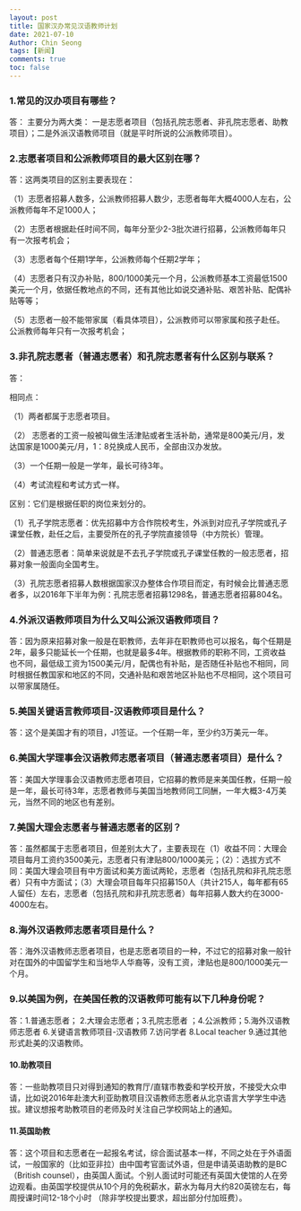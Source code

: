 ```yaml
---
layout: post
title: 国家汉办常见汉语教师计划
date: 2021-07-10
Author: Chin Seong
tags: [新闻]
comments: true
toc: false
---
```




### 1.常见的汉办项目有哪些？

答： 主要分为两大类： 一是志愿者项目（包括孔院志愿者、非孔院志愿者、助教项目）；二是外派汉语教师项目（就是平时所说的公派教师项目）。

### 2.志愿者项目和公派教师项目的最大区别在哪？

答：这两类项目的区别主要表现在：

（1）志愿者招募人数多，公派教师招募人数少，志愿者每年大概4000人左右，公派教师每年不足1000人；

（2）志愿者根据赴任时间不同，每年分至少2-3批次进行招募，公派教师每年只有一次报考机会；

（3）志愿者每个任期1学年，公派教师每个任期2学年；

（4）志愿者只有汉办补贴，800/1000美元一个月，公派教师基本工资最低1500美元一个月，依据任教地点的不同，还有其他比如说交通补贴、艰苦补贴、配偶补贴等等；

（5）志愿者一般不能带家属（看具体项目），公派教师可以带家属和孩子赴任。公派教师每年只有一次报考机会；

### 3.非孔院志愿者（普通志愿者）和孔院志愿者有什么区别与联系？
答：

相同点：

（1）两者都属于志愿者项目。 

（2） 志愿者的工资一般被叫做生活津贴或者生活补助，通常是800美元/月，发达国家是1000美元/月，1：8兑换成人民币，全部由汉办发放。

（3）一个任期一般是一学年，最长可待3年。

（4）考试流程和考试方式一样。

区别：它们是根据任职的岗位来划分的。

（1）孔子学院志愿者：优先招募中方合作院校考生，外派到对应孔子学院或孔子课堂任教，赴任之后，主要受所在的孔子学院直接领导（中方院长）管理。

（2）普通志愿者：简单来说就是不去孔子学院或孔子课堂任教的一般志愿者，招募对象一般面向全国考生。

（3）孔院志愿者招募人数根据国家汉办整体合作项目而定，有时候会比普通志愿者多，以2016年下半年为例：孔院志愿者招募1298名，普通志愿者招募804名。

### 4.外派汉语教师项目为什么又叫公派汉语教师项目？
答：因为原来招募对象一般是在职教师，去年非在职教师也可以报名，每个任期是2年，最多只能延长一个任期，也就是最多4年。根据教师的职称不同，工资收益也不同，最低级工资为1500美元/月，配偶也有补贴，是否随任补贴也不相同，同时根据任教国家和地区的不同，交通补贴和艰苦地区补贴也不尽相同，这个项目可以带家属随任。

### 5.美国关键语言教师项目-汉语教师项目是什么？
答：这个是美国才有的项目，J1签证。一个任期一年，至少约3万美元一年。

### 6.美国大学理事会汉语教师志愿者项目（普通志愿者项目）是什么？

答：美国大学理事会汉语教师志愿者项目，它招募的教师是来美国任教，任期一般是一年，最长可待3年，志愿者教师与美国当地教师同工同酬，一年大概3-4万美元，当然不同的地区也有差别。

### 7.美国大理会志愿者与普通志愿者的区别？

答：虽然都属于志愿者项目，但差别太大了，主要表现在（1）收益不同：大理会项目每月工资约3500美元，志愿者只有津贴800/1000美元；（2）：选拔方式不同：美国大理会项目有中方面试和美方面试两轮，志愿者（包括孔院和非孔院志愿者）只有中方面试；（3）大理会项目每年只招募150人（共计215人，每年都有65人留任）左右，志愿者（包括孔院和非孔院志愿者）每年招募人数大约在3000-4000左右。

### 8.海外汉语教师志愿者项目是什么？

答：海外汉语教师志愿者项目，也是志愿者项目的一种，不过它的招募对象一般针对在国外的中国留学生和当地华人华裔等，没有工资，津贴也是800/1000美元一个月。

### 9.以美国为例，在美国任教的汉语教师可能有以下几种身份呢？

答：1.普通志愿者； 2.大理会志愿者；3.孔院志愿者 ；4.公派教师；5.海外汉语教师志愿者 6.关键语言教师项目-汉语教师 7.访问学者 8.Local teacher 9.通过其他形式赴美的汉语教师。

#### 10.助教项目
答：一些助教项目只对得到通知的教育厅/直辖市教委和学校开放，不接受大众申请，比如说2016年赴澳大利亚助教项目汉语教师志愿者从北京语言大学学生中选拔。建议想报考助教项目的老师及时关注自己学校网站上的通知。

#### 11.英国助教

答：这个项目和志愿者在一起报名考试，综合面试基本一样，不同之处在于外语面试，一般国家的（比如亚非拉）由中国考官面试外语，但是申请英语助教的是BC（British counsel），由英国人面试。个别人面试时可能还有英国大使馆的人在旁边观看。由英国学校提供从10个月的免税薪水，薪水为每月大约820英镑左右，每周授课时间12-18个小时 （除非学校提出要求，超出部分付加班费）。
